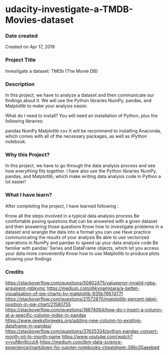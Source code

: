# udacity-investigate-a-TMDB-Movies-dataset

### Date created
Created on Apr 17, 2019

### Project Title
Investigate a dataset: TMDb (The Movie DB)

### Description
In this project, we have to analyze a dataset and then communicate our findings about it. We will use the Python libraries NumPy, pandas, and Matplotlib to make your analysis easier.

What do I need to install? You will need an installation of Python, plus the following libraries:

pandas
NumPy
Matplotlib
csv
It will be recommend to installing Anaconda, which comes with all of the necessary packages, as well as IPython notebook.

### Why this Project?
In this project, we have to go through the data analysis process and see how everything fits together. I have also use the Python libraries NumPy, pandas, and Matplotlib, which make writing data analysis code in Python a lot easier!

### What I have learn?
After completing the project, I have learned following :

Know all the steps involved in a typical data analysis process
Be comfortable posing questions that can be answered with a given dataset and then answering those questions
Know how to investigate problems in a dataset and wrangle the data into a format you can use
Have practice communicating the results of your analysis
Be able to use vectorized operations in NumPy and pandas to speed up your data analysis code
Be familiar with pandas' Series and DataFrame objects, which let you access your data more conveniently
Know how to use Matplotlib to produce plots showing your findings

### Credits
https://stackoverflow.com/questions/50802475/valueerror-invalid-rgba-argument-rgbkymc
https://medium.com/@kvnamipara/a-better-visualisation-of-pie-charts-by-matplotlib-935b7667d77f
https://stackoverflow.com/questions/21572870/matplotlib-percent-label-position-in-pie-chart/21580755
https://stackoverflow.com/questions/18674064/how-do-i-insert-a-column-at-a-specific-column-index-in-pandas
https://www.geeksforgeeks.org/adding-new-column-to-existing-dataframe-in-pandas/
https://stackoverflow.com/questions/37625334/python-pandas-convert-month-int-to-month-name
https://www.youtube.com/watch?v=yuNbn9cczjA
https://medium.com/ibm-data-science-experience/markdown-for-jupyter-notebooks-cheatsheet-386c05aeebed